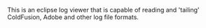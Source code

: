 This is an eclipse log viewer that is capable of reading and 'tailing' ColdFusion, Adobe and other log file formats.